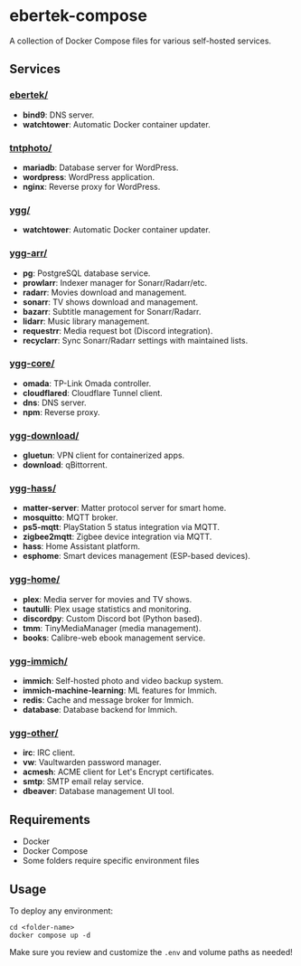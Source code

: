 # ebertek-compose
A collection of Docker Compose files for various self-hosted services.

## Services

### [ebertek/](ebertek/)
- **bind9**: DNS server.
- **watchtower**: Automatic Docker container updater.

### [tntphoto/](tntphoto/)
- **mariadb**: Database server for WordPress.
- **wordpress**: WordPress application.
- **nginx**: Reverse proxy for WordPress.

### [ygg/](ygg/)
- **watchtower**: Automatic Docker container updater.

### [ygg-arr/](ygg-arr/)
- **pg**: PostgreSQL database service.
- **prowlarr**: Indexer manager for Sonarr/Radarr/etc.
- **radarr**: Movies download and management.
- **sonarr**: TV shows download and management.
- **bazarr**: Subtitle management for Sonarr/Radarr.
- **lidarr**: Music library management.
- **requestrr**: Media request bot (Discord integration).
- **recyclarr**: Sync Sonarr/Radarr settings with maintained lists.

### [ygg-core/](ygg-core/)
- **omada**: TP-Link Omada controller.
- **cloudflared**: Cloudflare Tunnel client.
- **dns**: DNS server.
- **npm**: Reverse proxy.

### [ygg-download/](ygg-download/)
- **gluetun**: VPN client for containerized apps.
- **download**: qBittorrent.

### [ygg-hass/](ygg-hass/)
- **matter-server**: Matter protocol server for smart home.
- **mosquitto**: MQTT broker.
- **ps5-mqtt**: PlayStation 5 status integration via MQTT.
- **zigbee2mqtt**: Zigbee device integration via MQTT.
- **hass**: Home Assistant platform.
- **esphome**: Smart devices management (ESP-based devices).

### [ygg-home/](ygg-home/)
- **plex**: Media server for movies and TV shows.
- **tautulli**: Plex usage statistics and monitoring.
- **discordpy**: Custom Discord bot (Python based).
- **tmm**: TinyMediaManager (media management).
- **books**: Calibre-web ebook management service.

### [ygg-immich/](ygg-immich/)
- **immich**: Self-hosted photo and video backup system.
- **immich-machine-learning**: ML features for Immich.
- **redis**: Cache and message broker for Immich.
- **database**: Database backend for Immich.

### [ygg-other/](ygg-other/)
- **irc**: IRC client.
- **vw**: Vaultwarden password manager.
- **acmesh**: ACME client for Let's Encrypt certificates.
- **smtp**: SMTP email relay service.
- **dbeaver**: Database management UI tool.

## Requirements
- Docker
- Docker Compose
- Some folders require specific environment files

## Usage
To deploy any environment:
```
cd <folder-name>
docker compose up -d
```

Make sure you review and customize the `.env` and volume paths as needed!

